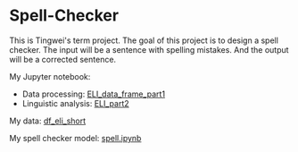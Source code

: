 # Spell-Checker
This is Tingwei's term project. The goal of this project is to design a spell checker. The input will be a sentence with spelling mistakes. And the output will be a corrected sentence.

My Jupyter notebook:
- Data processing: [ELI_data_frame_part1](https://github.com/Data-Science-for-Linguists-2019/Spell-Checker/blob/master/ELI_data_frame_part1.ipynb)  
- Linguistic analysis: [ELI_part2](https://github.com/Data-Science-for-Linguists-2019/Spell-Checker/blob/master/ELI_part2.ipynb)  

My data: [df_eli_short](https://github.com/Data-Science-for-Linguists-2019/Spell-Checker/tree/master/data_sample)

My spell checker model: [spell.ipynb](https://github.com/Data-Science-for-Linguists-2019/Spell-Checker/blob/master/spell.ipynb)
